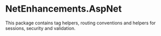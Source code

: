 ﻿# NetEnhancements.AspNet

This package contains tag helpers, routing conventions and helpers for sessions, security and validation.
